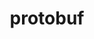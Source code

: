 ---
title: "protobuf"
layout: cache
categories: [package, v0.19]
meta: {"versions": ["3.14.0", "3.17.3", "3.21.7"], "compilers": ["gcc@=11.1.0", "gcc@=7.3.1", "gcc@=7.5.0"], "oss": ["amzn2", "ubuntu18.04", "ubuntu20.04"], "platforms": ["linux"], "targets": ["aarch64", "neoverse_n1", "x86_64", "x86_64_v3"], "stacks": ["aws-isc", "aws-isc-aarch64", "data-vis-sdk", "e4s", "ml-cpu", "ml-cuda", "ml-rocm", "radiuss"], "num_specs": 8, "num_specs_by_stack": {"aws-isc-aarch64": 2, "aws-isc": 1, "ml-cuda": 3, "ml-rocm": 2, "ml-cpu": 3, "data-vis-sdk": 1, "radiuss": 1, "e4s": 1}}
spec_details: [{"hash": "rtlbh534kmbppqidajmhj45hycbh24cv", "compiler": "gcc@=7.3.1", "versions": ["3.21.7"], "os": "amzn2", "platform": "linux", "target": "aarch64", "variants": ["build_system=cmake", "build_type=Release", "~ipo", "+shared"], "stacks": ["aws-isc-aarch64"], "size": "-", "tarball": "https://binaries.spack.io/releases/v0.19/build_cache/linux-amzn2-aarch64/gcc-7.3.1/protobuf-3.21.7/linux-amzn2-aarch64-gcc-7.3.1-protobuf-3.21.7-rtlbh534kmbppqidajmhj45hycbh24cv.spack"}, {"hash": "dgglxdrszksuavbqb6bzm5cinfxyyzin", "compiler": "gcc@=7.3.1", "versions": ["3.21.7"], "os": "amzn2", "platform": "linux", "target": "neoverse_n1", "variants": ["build_system=cmake", "build_type=Release", "~ipo", "+shared"], "stacks": ["aws-isc-aarch64"], "size": "-", "tarball": "https://binaries.spack.io/releases/v0.19/build_cache/linux-amzn2-neoverse_n1/gcc-7.3.1/protobuf-3.21.7/linux-amzn2-neoverse_n1-gcc-7.3.1-protobuf-3.21.7-dgglxdrszksuavbqb6bzm5cinfxyyzin.spack"}, {"hash": "nrc45zqwk3ln5epeoaeijc77whyjcbdz", "compiler": "gcc@=7.3.1", "versions": ["3.21.7"], "os": "amzn2", "platform": "linux", "target": "x86_64_v3", "variants": ["build_system=cmake", "build_type=Release", "~ipo", "+shared"], "stacks": ["aws-isc", "ml-cuda", "ml-rocm", "ml-cpu"], "size": "-", "tarball": "https://binaries.spack.io/releases/v0.19/build_cache/linux-amzn2-x86_64_v3/gcc-7.3.1/protobuf-3.21.7/linux-amzn2-x86_64_v3-gcc-7.3.1-protobuf-3.21.7-nrc45zqwk3ln5epeoaeijc77whyjcbdz.spack"}, {"hash": "f5bxqdijtveczpvzlwobutf72372htyk", "compiler": "gcc@=7.3.1", "versions": ["3.17.3"], "os": "amzn2", "platform": "linux", "target": "x86_64_v3", "variants": ["build_system=cmake", "build_type=Release", "~ipo", "+shared"], "stacks": ["ml-cuda", "ml-rocm", "ml-cpu"], "size": "-", "tarball": "https://binaries.spack.io/releases/v0.19/build_cache/linux-amzn2-x86_64_v3/gcc-7.3.1/protobuf-3.17.3/linux-amzn2-x86_64_v3-gcc-7.3.1-protobuf-3.17.3-f5bxqdijtveczpvzlwobutf72372htyk.spack"}, {"hash": "yu3a2o7cdcu376ls5qi22ro27mmbcbpw", "compiler": "gcc@=7.3.1", "versions": ["3.14.0"], "os": "amzn2", "platform": "linux", "target": "x86_64_v3", "variants": ["build_system=cmake", "build_type=Release", "~ipo", "+shared"], "stacks": ["ml-cuda", "ml-cpu"], "size": "-", "tarball": "https://binaries.spack.io/releases/v0.19/build_cache/linux-amzn2-x86_64_v3/gcc-7.3.1/protobuf-3.14.0/linux-amzn2-x86_64_v3-gcc-7.3.1-protobuf-3.14.0-yu3a2o7cdcu376ls5qi22ro27mmbcbpw.spack"}, {"hash": "ttuy2fcwnwrgdxvrw4z7vovjyub4falk", "compiler": "gcc@=7.5.0", "versions": ["3.21.7"], "os": "ubuntu18.04", "platform": "linux", "target": "x86_64", "variants": ["build_system=cmake", "build_type=Release", "~ipo", "+shared"], "stacks": ["data-vis-sdk"], "size": "-", "tarball": "https://binaries.spack.io/releases/v0.19/build_cache/linux-ubuntu18.04-x86_64/gcc-7.5.0/protobuf-3.21.7/linux-ubuntu18.04-x86_64-gcc-7.5.0-protobuf-3.21.7-ttuy2fcwnwrgdxvrw4z7vovjyub4falk.spack"}, {"hash": "grf5t2kadw45qfuhutim4j44a75u2ktt", "compiler": "gcc@=7.5.0", "versions": ["3.21.7"], "os": "ubuntu18.04", "platform": "linux", "target": "x86_64", "variants": ["build_system=cmake", "build_type=Release", "~ipo", "+shared"], "stacks": ["radiuss"], "size": "-", "tarball": "https://binaries.spack.io/releases/v0.19/build_cache/linux-ubuntu18.04-x86_64/gcc-7.5.0/protobuf-3.21.7/linux-ubuntu18.04-x86_64-gcc-7.5.0-protobuf-3.21.7-grf5t2kadw45qfuhutim4j44a75u2ktt.spack"}, {"hash": "xm5lyqh7cjakgpa35gcm3a475lx3gwih", "compiler": "gcc@=11.1.0", "versions": ["3.21.7"], "os": "ubuntu20.04", "platform": "linux", "target": "x86_64", "variants": ["build_system=cmake", "build_type=Release", "~ipo", "+shared"], "stacks": ["e4s"], "size": "-", "tarball": "https://binaries.spack.io/releases/v0.19/build_cache/linux-ubuntu20.04-x86_64/gcc-11.1.0/protobuf-3.21.7/linux-ubuntu20.04-x86_64-gcc-11.1.0-protobuf-3.21.7-xm5lyqh7cjakgpa35gcm3a475lx3gwih.spack"}]
---